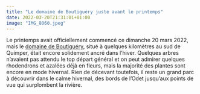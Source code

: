 ```yaml
---
title: "Le domaine de Boutiguéry juste avant le printemps"
date: 2022-03-20T21:31:01+01:00
image: "IMG_8060.jpeg"
---
```


Le printemps avait officiellement commencé ce dimanche 20 mars 2022, mais le [domaine de Boutiguéry](https://boutiguery.fr/), situé à quelques kilomètres au sud de Quimper, était encore solidement ancré dans l’hiver. Quelques arbres n’avaient pas attendu le top départ général et on peut admirer quelques rhodendrons et azalées déjà en fleurs, mais la majorité des plantes sont encore en mode hivernal. Rien de décevant toutefois, il reste un grand parc à découvrir dans le calme hivernal, des bords de l’Odet jusqu’aux points de vue qui surplombent la rivière. 
